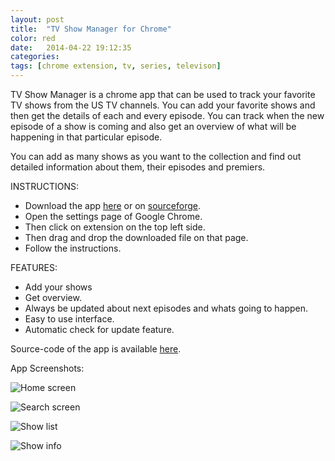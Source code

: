 ```yaml
---
layout: post
title:  "TV Show Manager for Chrome"
color: red
date:   2014-04-22 19:12:35
categories: 
tags: [chrome extension, tv, series, televison]
---
```


TV Show Manager is a chrome app that can be used to track your favorite TV shows from the US TV channels. You can add your favorite shows and then get the details of each and every episode. You can track when the new episode of a show is coming and also get an overview of what will be happening in that particular episode.

You can add as many shows as you want to the collection and find out detailed information about them, their episodes and premiers.

INSTRUCTIONS:

* Download the app [here](http://goo.gl/qx8mS0) or on [sourceforge](http://goo.gl/IfxJ9K). 
* Open the settings page of Google Chrome. 
* Then click on extension on the top left side. 
* Then drag and drop the downloaded file on that page. 
* Follow the instructions.

FEATURES:

* Add your shows 
* Get overview. 
* Always be updated about next episodes and whats going to happen. 
* Easy to use interface. 
* Automatic check for update feature.

Source-code of the app is available [here](https://github.com/brijeshb42/tvm/).

App Screenshots:

![Home screen](http://i1051.photobucket.com/albums/s432/brijeshb42/main-qimg-c8fece168e42651e911f605110502674.png)

![Search screen](http://i1051.photobucket.com/albums/s432/brijeshb42/main-qimg-c68642f77400dd53a01d3eeb338e7350.png)

![Show list](http://i1051.photobucket.com/albums/s432/brijeshb42/main-qimg-fd60bbdce28998616e6ba66595c4b3ed.png)

![Show info](http://i1051.photobucket.com/albums/s432/brijeshb42/main-qimg-b96400ed321b9c8afb7eaf8b7edc9d3d.png)
